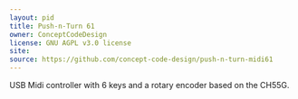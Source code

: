```yaml
---
layout: pid
title: Push-n-Turn 61
owner: ConceptCodeDesign
license: GNU AGPL v3.0 license
site: 
source: https://github.com/concept-code-design/push-n-turn-midi61
---
```

USB Midi controller with 6 keys and a rotary encoder based on the CH55G.
